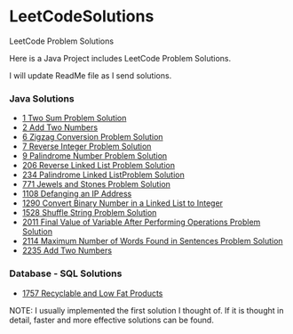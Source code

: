 # LeetCodeSolutions
LeetCode Problem Solutions

Here is a Java Project includes LeetCode Problem Solutions.

I will update ReadMe file as I send solutions.

### Java Solutions


- [1 Two Sum Problem Solution](https://github.com/alperderya/LeetCodeSolutions/blob/master/src/main/java/com/aderya/leetcode/Solution_1.java "Click")
- [2 Add Two Numbers](https://github.com/alperderya/LeetCodeSolutions/blob/master/src/main/java/com/aderya/leetcode/Solution_2.java "Click")
- [6 Zigzag Conversion Problem Solution](https://github.com/alperderya/LeetCodeSolutions/blob/master/src/main/java/com/aderya/leetcode/Solution_6.java "Click")
- [7 Reverse Integer Problem Solution](https://github.com/alperderya/LeetCodeSolutions/blob/master/src/main/java/com/aderya/leetcode/Solution_7.java "Click")
- [9 Palindrome Number Problem Solution](https://github.com/alperderya/LeetCodeSolutions/blob/master/src/main/java/com/aderya/leetcode/Solution_9.java "Click")
- [206 Reverse Linked List Problem Solution](https://github.com/alperderya/LeetCodeSolutions/blob/master/src/main/java/com/aderya/leetcode/Solution_206.java "Click")
- [234 Palindrome Linked ListProblem Solution](https://github.com/alperderya/LeetCodeSolutions/blob/master/src/main/java/com/aderya/leetcode/Solution_234.java "Click")
- [771 Jewels and Stones Problem Solution](https://github.com/alperderya/LeetCodeSolutions/blob/master/src/main/java/com/aderya/leetcode/Solution_771.java "Click")
- [1108 Defanging an IP Address](https://github.com/alperderya/LeetCodeSolutions/blob/master/src/main/java/com/aderya/leetcode/Solution_1108.java "Click")
- [1290 Convert Binary Number in a Linked List to Integer](https://github.com/alperderya/LeetCodeSolutions/blob/master/src/main/java/com/aderya/leetcode/Solution_1290.java "Click")
- [1528 Shuffle String Problem Solution](https://github.com/alperderya/LeetCodeSolutions/blob/master/src/main/java/com/aderya/leetcode/Solution_1528.java "Click")
- [2011 Final Value of Variable After Performing Operations Problem Solution](https://github.com/alperderya/LeetCodeSolutions/blob/master/src/main/java/com/aderya/leetcode/Solution_2011.java "Click")
- [2114 Maximum Number of Words Found in Sentences Problem Solution](https://github.com/alperderya/LeetCodeSolutions/blob/master/src/main/java/com/aderya/leetcode/Solution_2114.java "Click")
- [2235 Add Two Numbers](https://github.com/alperderya/LeetCodeSolutions/blob/master/src/main/java/com/aderya/leetcode/Solution_2235.java "Click")

### Database - SQL Solutions

- [1757 Recyclable and Low Fat Products](https://github.com/alperderya/LeetCodeSolutions/blob/master/src/main/java/com/aderya/leetcode/database/Solution_1757.sql "Click")


NOTE: I usually implemented the first solution I thought of. If it is thought in detail, faster and more effective solutions can be found. 
